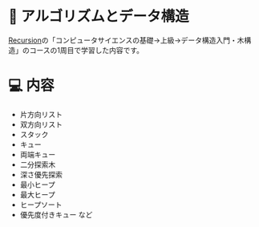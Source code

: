 # 📍 アルゴリズムとデータ構造
[Recursion](https://recursionist.io/)の「コンピュータサイエンスの基礎→上級→データ構造入門・木構造」のコースの1周目で学習した内容です。
<br>   
   
# 💻 内容　
* 片方向リスト
* 双方向リスト
* スタック
* キュー
* 両端キュー
* 二分探索木
* 深さ優先探索
* 最小ヒープ
* 最大ヒープ
* ヒープソート
* 優先度付きキュー など
